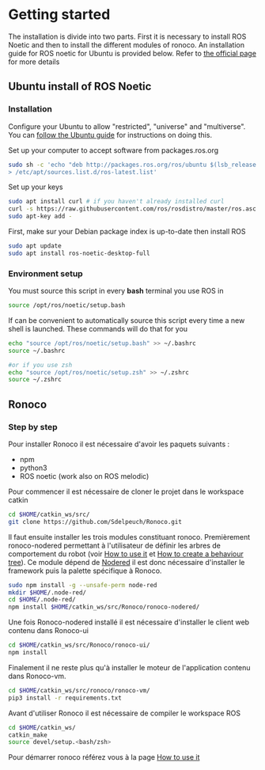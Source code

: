 # Getting started
The installation is divide into two parts. First it is necessary to install ROS Noetic and then to install the different modules of ronoco. An installation guide for ROS noetic for Ubuntu is provided below. Refer to [the official page](http://wiki.ros.org/noetic/Installation) for more details

## Ubuntu install of ROS Noetic

### Installation

Configure your Ubuntu to allow "restricted", "universe" and "multiverse". You can
[follow the Ubuntu guide](https://help.ubuntu.com/community/Repositories/Ubuntu) for instructions on doing this.

Set up your computer to accept software from packages.ros.org

```bash
sudo sh -c 'echo "deb http://packages.ros.org/ros/ubuntu $(lsb_release -sc) main" \
> /etc/apt/sources.list.d/ros-latest.list'
```

Set up your keys

```bash
sudo apt install curl # if you haven't already installed curl
curl -s https://raw.githubusercontent.com/ros/rosdistro/master/ros.asc | \ 
sudo apt-key add -
```

First, make sur your Debian package index is up-to-date then install ROS

```bash
sudo apt update
sudo apt install ros-noetic-desktop-full
```

### Environment setup

You must source this script in every **bash** terminal you use ROS in

```bash
source /opt/ros/noetic/setup.bash
````

If can be convenient to automatically source this script every time a new shell is launched. These commands will do that
for you
```bash
echo "source /opt/ros/noetic/setup.bash" >> ~/.bashrc
source ~/.bashrc

#or if you use zsh
echo "source /opt/ros/noetic/setup.zsh" >> ~/.zshrc
source ~/.zshrc
```



## Ronoco

### Step by step

Pour installer Ronoco il est nécessaire d'avoir les paquets suivants :
- npm
- python3
- ROS noetic (work also on ROS melodic)

Pour commencer il est nécessaire de cloner le projet dans le workspace catkin
```bash
cd $HOME/catkin_ws/src/
git clone https://github.com/Sdelpeuch/Ronoco.git
```

Il faut ensuite installer les trois modules constituant ronoco. Premièrement ronoco-nodered permettant à l'utilisateur
de définir les arbres de comportement du robot (voir [How to use it]() et [How to create a behaviour tree]()). Ce module
dépend de [Nodered]() il est donc nécessaire d'installer le framework puis la palette spécifique à Ronoco.

```bash
sudo npm install -g --unsafe-perm node-red
mkdir $HOME/.node-red/
cd $HOME/.node-red/
npm install $HOME/catkin_ws/src/Ronoco/ronoco-nodered/
```

Une fois Ronoco-nodered installé il est nécessaire d'installer le client web contenu dans Ronoco-ui

```bash
cd $HOME/catkin_ws/src/Ronoco/ronoco-ui/
npm install
```

Finalement il ne reste plus qu'à installer le moteur de l'application contenu dans Ronoco-vm.

```bash
cd $HOME/catkin_ws/src/ronoco/ronoco-vm/
pip3 install -r requirements.txt
```

Avant d'utiliser Ronoco il est nécessaire de compiler le workspace ROS

```bash
cd $HOME/catkin_ws/
catkin_make
source devel/setup.<bash/zsh>
```

Pour démarrer ronoco référez vous à la page [How to use it]()